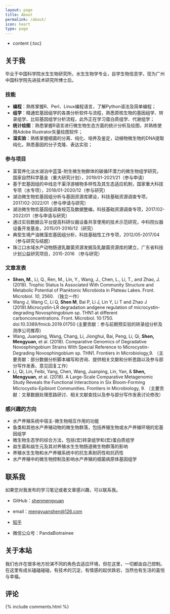 ```yaml
---
layout: page
title: About
permalink: /about/
icon: heart
type: page
---
```


* content
{:toc}

## 关于我

毕业于中国科学院水生生物研究所，水生生物学专业，自学生物信息学，现为广州中国科学院先进技术研究所博士后。

### 技能

- **编程**：熟练掌握R、Perl、Linux编程语言，了解Python语法及简单编程；
- **组学**：精通宏基因组学的各类分析软件与流程，熟悉原核生物的基因组学、转录组学、比较基因组学分析流程，此外正在学习蛋白质组学、代谢组学；
- **统计绘图**：熟悉掌握R语言进行微生物生态方面的统计分析及绘图，并熟练使用Adobe Illustrator矢量绘图软件；
- **湿实验**：熟练掌握细菌的分离、纯化、培养及鉴定，动植物微生物的DNA提取纯化，熟悉基因的分子克隆、表达实验；

### 参与项目

- 富营养化淡水湖泊中蓝藻-附生微生物群体的碳循环潜力的微生物组学研究，国家自然科学基金（重大研究计划），2019/01-2021/21（参与申请）
- 基于宏基因组的中线总干渠浮游植物多样性及其生态适应机制，国家重大科技专项（水专项），2018/01-2020/12（参与研究）
- 湖泊微生物宏基因组分析与基因资源库建设，科技基础资源调查专项，2017/02-2022/01（参与申请与研究）
- 湖泊微生物宏基因组调查规范及数据整编，科技基础资源调查专项，2017/02-2022/01（参与申请与研究）
- 通过实验数据云平台提高科研仪器设备共享使用的技术示范研究，中科院仪器设备开发基金，2015/01-2016/12（研究）
- 典型生境产油微藻宏基因组分析，科技基础性工作专项，2012/05-2017/04（参与研究与结题）
- 珠江口水域水产动物肠道乳酸菌资源发掘及乳酸菌资源库的建立，广东省科技计划公益研究项目，2015-2016 （参与研究）

### 文章发表

- **Shen, M.**, Li, Q., Ren, M., Lin, Y., Wang, J., Chen, L., Li, T., and Zhao, J. (2019). Trophic Status Is Associated With Community Structure and Metabolic Potential of Planktonic Microbiota in Plateau Lakes. Front. Microbiol. *10*, 2560. （独立一作）
- Wang J, Wang C, Li Q, **Shen M**, Bai P, Li J, Lin Y, Li T and Zhao J (2019).Microcystin-LR degradation andgene regulation of microcystin-degrading Novosphingobium sp. THN1 at different carbonconcentrations. Front. Microbiol. 10:1750. doi:10.3389/fmicb.2019.01750 (主要贡献：参与前期预实验的转录组分析及测序公司推荐)
- Wang, Juanping, Wang, Chang, Li, Jionghui, Bai, Peng, Li, Qi, **Shen, Mengyuan**, et al. (2018). Comparative Genomics of Degradative Novosphingobium Strains With Special Reference to Microcystin-Degrading Novosphingobium sp. THN1. Frontiers in Microbiology,9. （主要贡献：部分数据分析脚本编写和咨询、提供相关文献和分析思路以及参与部分写作发表、意见回复工作）
- Li, Qi, Lin, Feibi, Yang, Chen, Wang, Juanping, Lin, Yan, & **Shen, Mengyuan**, et al. (2018). A Large-Scale Comparative Metagenomic Study Reveals the Functional Interactions in Six Bloom-Forming Microcystis-Epibiont Communities. Frontiers in Microbiology, 9. （主要贡献：文章数据处理思路研讨、相关文献查找以及参与部分写作发表讨论修改）

### 感兴趣的方向

- 水产养殖系统中宿主-微生物相互作用的功能
- 鱼类和其他水产养殖动物的微生物群落，包括养殖生物或水产养殖环境的宏基因组学
- 微生物生态学的综合方法，包括(宏)转录组学和(宏)蛋白质组学
- 益生菌和益生元及其对养殖水生生物肠道微生物群落的影响
- 养殖水生生物和水产养殖系统中的抗生素耐药性和抗药性
- 水产养殖中的微生物控制及影响水产养殖的细菌病原体基因组学


## 联系我

如果您对我发布的学习笔记或者文章感兴趣，可以联系我。

* GitHub：[shenmengyuan](https://github.com/shenmengyuan)

* email：mengyuanshen@126.com

* [知乎](https://www.zhihu.com/people/chen-meng-yuan-16)

* 微信公众号：PandaBiotrainee


## 关于本站

我们也许在很多地方扮演不同的角色去适应环境，但在这里，一切都由自己控制。在这里有成长磕磕碰碰，有技术的沉淀，有情感的起伏跌宕，当然也有生活的喜悦与幸福。

## 评论

{% include comments.html %}
